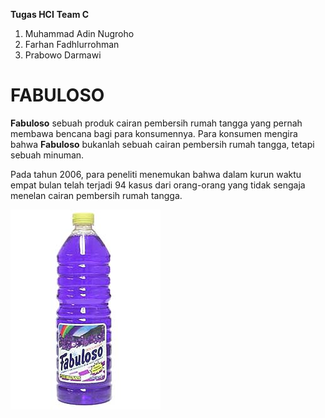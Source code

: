 **Tugas HCI**
**Team C**
1. Muhammad Adin Nugroho
2. Farhan Fadhlurrohman 
3. Prabowo Darmawi

# FABULOSO

**Fabuloso** sebuah produk cairan pembersih rumah tangga yang pernah membawa bencana bagi para konsumennya. Para konsumen mengira bahwa **Fabuloso** bukanlah sebuah cairan pembersih rumah tangga, tetapi sebuah minuman.

Pada tahun 2006, para peneliti menemukan bahwa dalam kurun waktu empat bulan telah terjadi 94 kasus dari 
orang-orang yang tidak sengaja menelan cairan pembersih rumah tangga.

![Fabuloso](https://github.com/RealizeID/HCI/blob/master/image/Fabuloso.jpg)

